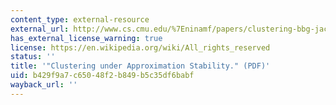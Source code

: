 ```yaml
---
content_type: external-resource
external_url: http://www.cs.cmu.edu/%7Eninamf/papers/clustering-bbg-jacm.pdf
has_external_license_warning: true
license: https://en.wikipedia.org/wiki/All_rights_reserved
status: ''
title: '"Clustering under Approximation Stability." (PDF)'
uid: b429f9a7-c650-48f2-b849-b5c35df6babf
wayback_url: ''
---
```

